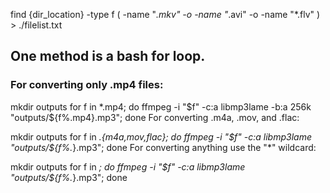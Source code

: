 


find {dir_location} -type f \( -name "*.mkv" -o -name "*.avi" -o -name "*.flv" \) > ./filelist.txt

## One method is a bash for loop.


### For converting only .mp4 files:

mkdir outputs
for f in *.mp4; do ffmpeg -i "$f" -c:a libmp3lame -b:a 256k "outputs/${f%.mp4}.mp3"; done
For converting .m4a, .mov, and .flac:

mkdir outputs
for f in *.{m4a,mov,flac}; do ffmpeg -i "$f" -c:a libmp3lame "outputs/${f%.*}.mp3"; done
For converting anything use the "*" wildcard:

mkdir outputs
for f in *; do ffmpeg -i "$f" -c:a libmp3lame "outputs/${f%.*}.mp3"; done



